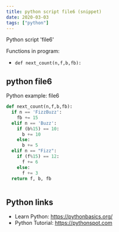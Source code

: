 ```yaml
---
title: python script file6 (snippet)
date: 2020-03-03
tags: ["python"]
---
```

Python script 'file6'

Functions in program: 
* `def next_count(n,f,b,fb):`

## python file6

Python example: file6

```python
def next_count(n,f,b,fb):
  if n == 'FizzBuzz':
    fb += 15
  elif n == 'Buzz':
    if (b%15) == 10:
      b += 10
    else:
      b += 5 
  elif n == "Fizz":
    if (f%15) == 12:
      f += 6
    else:
      f += 3
  return f, b, fb



```

## Python links

- Learn Python: https://pythonbasics.org/
- Python Tutorial: https://pythonspot.com
